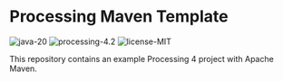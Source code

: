 # Processing Maven Template

![java-20](https://img.shields.io/badge/java-20-blue?logo=openjdk&logoColor=white)
![processing-4.2](https://img.shields.io/badge/processing-4.2-blue)
![license-MIT](https://img.shields.io/badge/license-MIT-green)

This repository contains an example Processing 4 project with Apache Maven.
